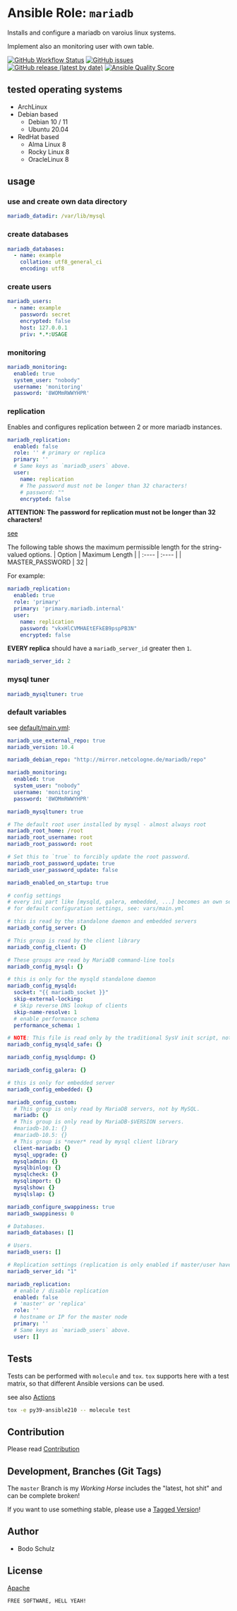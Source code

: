 
# Ansible Role:  `mariadb`


Installs and configure a mariadb on varoius linux systems.

Implement also an monitoring user with own table.


[![GitHub Workflow Status](https://img.shields.io/github/actions/workflow/status/bodsch/ansible-mariasdb/main.yml?branch=main)][ci]
[![GitHub issues](https://img.shields.io/github/issues/bodsch/ansible-mariadb)][issues]
[![GitHub release (latest by date)](https://img.shields.io/github/v/release/bodsch/ansible-mariadb)][releases]
[![Ansible Quality Score](https://img.shields.io/ansible/quality/50067?label=role%20quality)][quality]

[ci]: https://github.com/bodsch/ansible-mariadb/actions
[issues]: https://github.com/bodsch/ansible-mariadb/issues?q=is%3Aopen+is%3Aissue
[releases]: https://github.com/bodsch/ansible-mariadb/releases
[quality]: https://galaxy.ansible.com/bodsch/mariadb


## tested operating systems

* ArchLinux
* Debian based
    - Debian 10 / 11
    - Ubuntu 20.04
* RedHat based
    - Alma Linux 8
    - Rocky Linux 8
    - OracleLinux 8

## usage

### use and create own data directory

```yaml
mariadb_datadir: /var/lib/mysql
```

### create databases

```yaml
mariadb_databases:
  - name: example
    collation: utf8_general_ci
    encoding: utf8
```

### create users

```yaml
mariadb_users:
  - name: example
    password: secret
    encrypted: false
    host: 127.0.0.1
    priv: *.*:USAGE
```

### monitoring

```yaml
mariadb_monitoring:
  enabled: true
  system_user: "nobody"
  username: 'monitoring'
  password: '8WOMmRWWYHPR'
```

### replication

Enables and configures replication between 2 or more mariadb instances.

```yaml
mariadb_replication:
  enabled: false
  role: '' # primary or replica
  primary: ''
  # Same keys as `mariadb_users` above.
  user:
    name: replication
    # The password must not be longer than 32 characters!
    # password: ""
    encrypted: false
```

**ATTENTION: The password for replication must not be longer than 32 characters!**

[see](https://dev.mysql.com/doc/refman/5.6/en/change-master-to.html)

The following table shows the maximum permissible length for the string-valued options.
| Option          | Maximum Length |
| :----           | :----          |
| MASTER_PASSWORD | 32             |

For example:

```yaml
mariadb_replication:
  enabled: true
  role: 'primary'
  primary: 'primary.mariadb.internal'
  user:
    name: replication
    password: "vkxHlCVMHAEtEFkEB9pspPB3N"
    encrypted: false
```

**EVERY replica** should have a `mariadb_server_id` greater then `1`.

```yaml
mariadb_server_id: 2
```

### mysql tuner

```yaml
mariadb_mysqltuner: true
```


### default variables

see [default/main.yml](default/main.yml):

```yaml
mariadb_use_external_repo: true
mariadb_version: 10.4

mariadb_debian_repo: "http://mirror.netcologne.de/mariadb/repo"

mariadb_monitoring:
  enabled: true
  system_user: "nobody"
  username: 'monitoring'
  password: '8WOMmRWWYHPR'

mariadb_mysqltuner: true

# The default root user installed by mysql - almost always root
mariadb_root_home: /root
mariadb_root_username: root
mariadb_root_password: root

# Set this to `true` to forcibly update the root password.
mariadb_root_password_update: true
mariadb_user_password_update: false

mariadb_enabled_on_startup: true

# config settings
# every ini part like [mysqld, galera, embedded, ...] becomes an own segment
# for default configuration settings, see: vars/main.yml

# this is read by the standalone daemon and embedded servers
mariadb_config_server: {}

# This group is read by the client library
mariadb_config_client: {}

# These groups are read by MariaDB command-line tools
mariadb_config_mysql: {}

# this is only for the mysqld standalone daemon
mariadb_config_mysqld:
  socket: "{{ mariadb_socket }}"
  skip-external-locking:
  # Skip reverse DNS lookup of clients
  skip-name-resolve: 1
  # enable performance schema
  performance_schema: 1

# NOTE: This file is read only by the traditional SysV init script, not systemd.
mariadb_config_mysqld_safe: {}

mariadb_config_mysqldump: {}

mariadb_config_galera: {}

# this is only for embedded server
mariadb_config_embedded: {}

mariadb_config_custom:
  # This group is only read by MariaDB servers, not by MySQL.
  mariadb: {}
  # This group is only read by MariaDB-$VERSION servers.
  #mariadb-10.1: {}
  #mariadb-10.5: {}
  # This group is *never* read by mysql client library
  client-mariadb: {}
  mysql_upgrade: {}
  mysqladmin: {}
  mysqlbinlog: {}
  mysqlcheck: {}
  mysqlimport: {}
  mysqlshow: {}
  mysqlslap: {}

mariadb_configure_swappiness: true
mariadb_swappiness: 0

# Databases.
mariadb_databases: []

# Users.
mariadb_users: []

# Replication settings (replication is only enabled if master/user have values).
mariadb_server_id: "1"

mariadb_replication:
  # enable / disable replication
  enabled: false
  # 'master' or 'replica'
  role: ''
  # hostname or IP for the master node
  primary: ''
  # Same keys as `mariadb_users` above.
  user: []
```

## Tests

Tests can be performed with `molecule` and `tox`.
`tox` supports here with a test matrix, so that different Ansible versions can be used.

see also [Actions](https://github.com/bodsch/ansible-mariadb/actions)

```bash
tox -e py39-ansible210 -- molecule test
```

## Contribution

Please read [Contribution](CONTRIBUTING.md)

## Development,  Branches (Git Tags)

The `master` Branch is my *Working Horse* includes the "latest, hot shit" and can be complete broken!

If you want to use something stable, please use a [Tagged Version](https://gitlab.com/bodsch/ansible-logrotate/-/tags)!

## Author

- Bodo Schulz

## License

[Apache](LICENSE)

`FREE SOFTWARE, HELL YEAH!`
